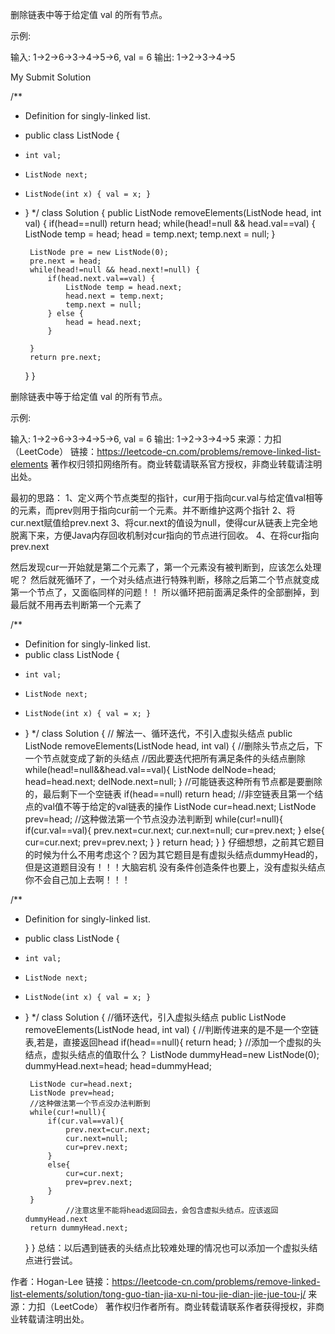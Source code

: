 删除链表中等于给定值 val 的所有节点。

示例:

输入: 1->2->6->3->4->5->6, val = 6
输出: 1->2->3->4->5


My Submit Solution

/**
 * Definition for singly-linked list.
 * public class ListNode {
 *     int val;
 *     ListNode next;
 *     ListNode(int x) { val = x; }
 * }
 */
class Solution {
    public ListNode removeElements(ListNode head, int val) {
        if(head==null) return head;
        while(head!=null && head.val==val) {
            ListNode temp = head;
            head = temp.next;
            temp.next = null;
        }
        
        ListNode pre = new ListNode(0);
        pre.next = head;
        while(head!=null && head.next!=null) {
            if(head.next.val==val) {
                ListNode temp = head.next;
                head.next = temp.next;
                temp.next = null;
            } else {
                head = head.next;
            }
            
        }
        return pre.next;
    }
}


删除链表中等于给定值 val 的所有节点。

示例:

输入: 1->2->6->3->4->5->6, val = 6
输出: 1->2->3->4->5
来源：力扣（LeetCode）
链接：https://leetcode-cn.com/problems/remove-linked-list-elements
著作权归领扣网络所有。商业转载请联系官方授权，非商业转载请注明出处。

最初的思路：
1、定义两个节点类型的指针，cur用于指向cur.val与给定值val相等的元素，而prev则用于指向cur前一个元素。并不断维护这两个指针
2、将cur.next赋值给prev.next
3、将cur.next的值设为null，使得cur从链表上完全地脱离下来，方便Java内存回收机制对cur指向的节点进行回收。
4、在将cur指向prev.next


然后发现cur一开始就是第二个元素了，第一个元素没有被判断到，应该怎么处理呢？
然后就死循环了，一个对头结点进行特殊判断，移除之后第二个节点就变成第一个节点了，又面临同样的问题！！
所以循环把前面满足条件的全部删掉，到最后就不用再去判断第一个元素了

/**
 * Definition for singly-linked list.
 * public class ListNode {
 *     int val;
 *     ListNode next;
 *     ListNode(int x) { val = x; }
 * }
 */
class Solution {
    // 解法一、循环迭代，不引入虚拟头结点
    public ListNode removeElements(ListNode head, int val) {
        //删除头节点之后，下一个节点就变成了新的头结点
        //因此要迭代把所有满足条件的头结点删除
        while(head!=null&&head.val==val){
            ListNode delNode=head;
            head=head.next;
            delNode.next=null;
        }
        //可能链表这种所有节点都是要删除的，最后剩下一个空链表
        if(head==null)
            return head;
        //非空链表且第一个结点的val值不等于给定的val链表的操作
        ListNode cur=head.next;
        ListNode prev=head;
        //这种做法第一个节点没办法判断到
        while(cur!=null){
            if(cur.val==val){
                prev.next=cur.next;
                cur.next=null;
                cur=prev.next;
            }
            else{
                cur=cur.next;
                prev=prev.next;
            }
        }
        return head;
    }
}
仔细想想，之前其它题目的时候为什么不用考虑这个？因为其它题目是有虚拟头结点dummyHead的，但是这道题目没有！！！大脑宕机
没有条件创造条件也要上，没有虚拟头结点你不会自己加上去啊！！！


/**
 * Definition for singly-linked list.
 * public class ListNode {
 *     int val;
 *     ListNode next;
 *     ListNode(int x) { val = x; }
 * }
 */
class Solution {
    //循环迭代，引入虚拟头结点
    public ListNode removeElements(ListNode head, int val) {
		    //判断传进来的是不是一个空链表,若是，直接返回head
        if(head==null){
            return head;
        }
        //添加一个虚拟的头结点，虚拟头结点的值取什么？
        ListNode dummyHead=new ListNode(0);
        dummyHead.next=head;
        head=dummyHead;
        
        ListNode cur=head.next;
        ListNode prev=head;
        //这种做法第一个节点没办法判断到
        while(cur!=null){
            if(cur.val==val){
                prev.next=cur.next;
                cur.next=null;
                cur=prev.next;
            }
            else{
                cur=cur.next;
                prev=prev.next;
            }
        }
				//注意这里不能将head返回回去，会包含虚拟头结点。应该返回dummyHead.next
        return dummyHead.next;
    }
}
总结：以后遇到链表的头结点比较难处理的情况也可以添加一个虚拟头结点进行尝试。

作者：Hogan-Lee
链接：https://leetcode-cn.com/problems/remove-linked-list-elements/solution/tong-guo-tian-jia-xu-ni-tou-jie-dian-jie-jue-tou-j/
来源：力扣（LeetCode）
著作权归作者所有。商业转载请联系作者获得授权，非商业转载请注明出处。